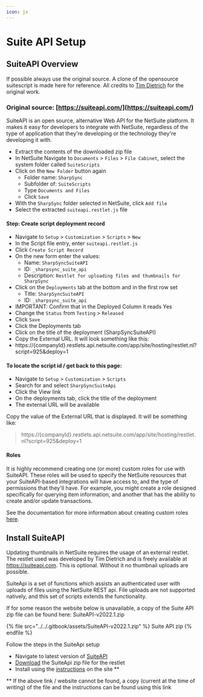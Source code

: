 ```yaml
---
icon: js
---
```


# Suite API Setup

## SuiteAPI Overview

If possible always use the original source. A clone of the opensource suitescript is made here for reference. All credits to [Tim Dietrich](https://timdietrich.me/) for the original work.

### Original source: [https://suiteapi.com/](https://suiteapi.com/)

SuiteAPI is an open source, alternative Web API for the NetSuite platform. It makes it easy for developers to integrate with NetSuite, regardless of the type of application that they're developing or the technology they're developing it with.

* Extract the contents of the downloaded zip file
* In NetSuite Navigate to `Documents` > `Files` > `File Cabinet`, select the system folder called `SuiteScripts`
* Click on the `New Folder` button again
  * Folder name: `SharpSync`
  * Subfolder of: `SuiteScripts`
  * Type `Documents and Files`
  * Click `Save`
* With the `SharpSync` folder selected in NetSuite, click `Add file`
* Select the extracted `suiteapi.restlet.js` file

#### Step: Create script deployment record

* Navigate to `Setup` > `Customization` > `Scripts` > `New`
* In the Script file entry, enter `suiteapi.restlet.js`
* Click `Create Script Record`
* On the new form enter the values:
  * Name: `SharpSyncSuiteAPI`
  * ID: `_sharpsync_suite_api`
  * Description: `Restlet for uploading files and thumbnails for SharpSync`
* Click on the `Deployments` tab at the bottom and in the first row set
  * Title: `SharpSyncSuiteAPI`
  * ID: `_sharpsync_suite_api`
* IMPORTANT: Confirm that in the Deployed Column it reads Yes
* Change the `Status` from `Testing` > `Released`
* Click `Save`
* Click the Deployments tab
* Click on the title of the deployment (SharpSyncSuiteAPI)
* Copy the External URL. It will look something like this:
* https://{companyId}.restlets.api.netsuite.com/app/site/hosting/restlet.nl?script=925\&deploy=1

#### To locate the script id / get back to this page:

* Navigate to `Setup` > `Customization` > `Scripts`
* Search for and select `SharpSyncSuiteApi`
* Click the View link
* On the deployments tab, click the title of the deployment
* The external URL will be available

Copy the value of the External URL that is displayed. It will be something like:&#x20;

> https://{companyId}.restlets.api.netsuite.com/app/site/hosting/restlet.nl?script=925\&deploy=1

#### Roles

It is highly recommend creating one (or more) custom roles for use with SuiteAPI. These roles will be used to specify the NetSuite resources that your SuiteAPI-based integrations will have access to, and the type of permissions that they'll have. For example, you might create a role designed specifically for querying item information, and another that has the ability to create and/or update transactions.

See the documentation for more information about creating custom roles [here](https://suiteapi.com/install).



## Install SuiteAPI

Updating thumbnails in NetSuite requires the usage of an external restlet. The restlet used was developed by Tim Dietrich and is freely available at https://suiteapi.com. This is optional. Without it no thumbnail uploads are possible.

SuiteApi is a set of functions which assists an authenticated user with uploads of files using the NetSuite REST api. File uploads are not supported natively, and this set of scripts extends the functionality.

If for some reason the website below is unavailable, a copy of the Suite API zip file can be found here: SuiteAPI-v2022.1.zip &#x20;

{% file src="../../.gitbook/assets/SuiteAPI-v2022.1.zip" %}
Suite API zip
{% endfile %}



Follow the steps in the SuiteApi setup

* Navigate to latest version of [SuiteAPI](https://suiteapi.com)
* [Download](https://tdietrich-opensource.s3.amazonaws.com/suitescripts/SuiteAPI-v2022.1.zip) the SuiteApi zip file for the restlet
* Install using the [instructions](https://suiteapi.com/documentation/) on the site \*\*

\*\* If the above link / website cannot be found, a copy (current at the time of writing) of the file and the instructions can be found using this link
